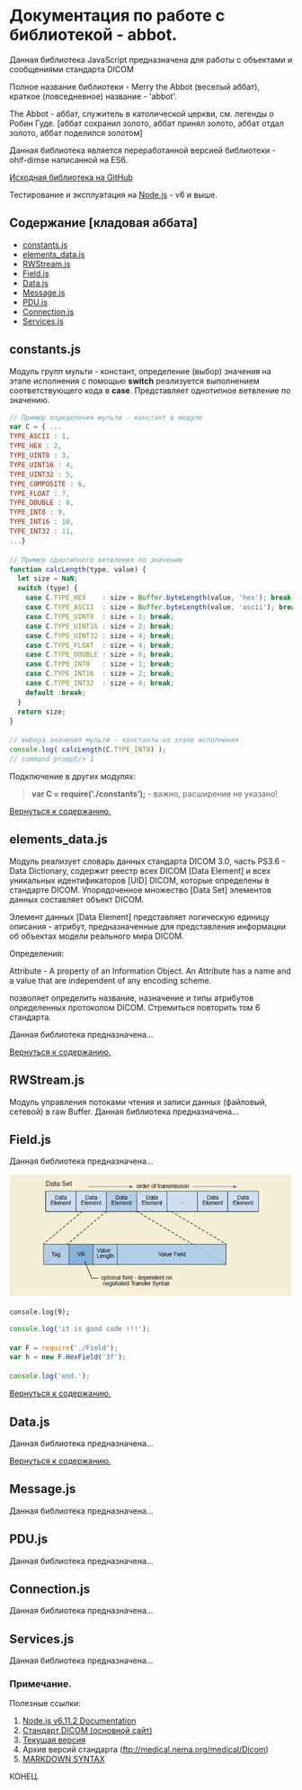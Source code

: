 # Документация по работе с библиотекой - abbot.

Данная библиотека JavaScript предназначена для работы с объектами и сообщениями стандарта DICOM

Полное название библиотеки - Merry the Abbot (веселый аббат), краткое (повседневное) название - 'abbot'.

The Abbot - аббат, служитель в католической церкви, см. легенды о Робин Гуде.
[аббат сохранил золото, аббат принял золото, аббат отдал золото, аббат поделился золотом]

Данная библиотека является переработанной версией библиотеки - ohif-dimse написанной на ES6.

[Исходная библиотека на GitHub](https://github.com/OHIF/dicom-dimse)

Тестирование и эксплуатация на [Node.js](https://nodejs.org/en/download/) - v6 и выше.


<a id="content"></a>
## Содержание [кладовая аббата]
- [constants.js](#constants)
- [elements_data.js](#element)
- [RWStream.js](#rwstream)
- [Field.js](#field)
- [Data.js](#data)
- [Message.js](#message)
- [PDU.js](#pdu)
- [Connection.js](#connection)
- [Services.js](#services)


<a id="constants"></a>
## constants.js
Модуль групп мульти - констант, определение (выбор) значения на этапе исполнения с помощью __switch__
реализуется выполнением соответствующего кода в __case__. Представляет однотипное ветвление по значению.

```js
// Пример определения мульти - констант в модуле
var C = { ...
TYPE_ASCII : 1,
TYPE_HEX : 2,
TYPE_UINT8 : 3,
TYPE_UINT16 : 4,
TYPE_UINT32 : 5,
TYPE_COMPOSITE : 6,
TYPE_FLOAT : 7,
TYPE_DOUBLE : 8,
TYPE_INT8 : 9,
TYPE_INT16 : 10,
TYPE_INT32 : 11,
...}

// Пример однотипного ветвления по значению
function calcLength(type, value) {
  let size = NaN;
  switch (type) {
    case C.TYPE_HEX    : size = Buffer.byteLength(value, 'hex'); break;
    case C.TYPE_ASCII  : size = Buffer.byteLength(value, 'ascii'); break;
    case C.TYPE_UINT8  : size = 1; break;
    case C.TYPE_UINT16 : size = 2; break;
    case C.TYPE_UINT32 : size = 4; break;
    case C.TYPE_FLOAT  : size = 4; break;
    case C.TYPE_DOUBLE : size = 8; break;
    case C.TYPE_INT8   : size = 1; break;
    case C.TYPE_INT16  : size = 2; break;
    case C.TYPE_INT32  : size = 4; break;
    default :break;
  }
  return size;
}

// выбора значения мульти - константы на этапе исполнения
console.log( calcLength(C.TYPE_INT8) );
// command prompt/> 1
```

Подключение в других модулях:
> **var C = require('./constants');**  - важно, расширение не указано! <!-- комментарий не видно!!!-->

[Вернуться к содержанию.](#content)


<a id="elements"></a>
## elements_data.js
Модуль реализует словарь данных стандарта DICOM 3.0, часть PS3.6 - Data Dictionary,
содержит реестр всех DICOM [Data Element] и всех уникальных идентификаторов [UID] DICOM,
которые определены в стандарте DICOM. Упорядоченное множество [Data Set] элементов данных
составляет объект DICOM.

Элемент данных [Data Element] представляет логическую единицу описания - атрибут,
предназначенные для представления информации об объектах модели реального мира DICOM.


Определения:

Attribute - A property of an Information Object. An Attribute has a name and a
            value that are independent of any encoding scheme.


позволяет определить название, назначение и типы атрибутов
определенных протоколом DICOM. Стремиться повторить том 6 стандарта.

Данная библиотека предназначена...

[Вернуться к содержанию.](#content)


<a id="rwstream"></a>
## RWStream.js
Модуль управления потоками чтения и записи данных (файловый, сетевой) в raw Buffer.
Данная библиотека предназначена...


<a id="field"></a>
## Field.js
Данная библиотека предназначена...


![data_structures](https://github.com/mikivan1980/abbot/blob/master/img/DICOM_Data_Set_and_Data_Element_Structures.png)


`console.log(9);`<!-- комментарий !!!-->

```js
console.log('it is good code !!!');

var F = require('./Field');
var h = new F.HexField('3f');

console.log('end.');
```

[Вернуться к содержанию.](#content)


<a id="data"></a>
## Data.js
Данная библиотека предназначена...

[Вернуться к содержанию.](#content)


<a id="message"></a>
## Message.js
Данная библиотека предназначена...


<a id="pdu"></a>
## PDU.js
Данная библиотека предназначена...


<a id="connection"></a>
## Connection.js
Данная библиотека предназначена...

<a id="services"></a>
## Services.js
Данная библиотека предназначена...


### Примечание.
Полезные ссылки:

1. [Node.js v6.11.2 Documentation](https://nodejs.org/dist/latest-v6.x/docs/api/documentation.html)
2. [Стандарт DICOM (основной сайт)](http://dicom.nema.org/)
3. [Текущая версия](http://dicom.nema.org/medical/dicom/current/)
4. Архив версий стандарта (ftp://medical.nema.org/medical/Dicom)
5. [MARKDOWN SYNTAX](https://learn.getgrav.org/content/markdown)

КОНЕЦ.
